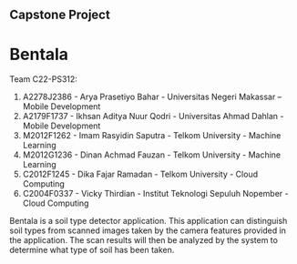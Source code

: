 ## Capstone Project

# Bentala

Team C22-PS312:
1. A2278J2386 - Arya Prasetiyo Bahar - Universitas Negeri Makassar – Mobile Development 
2. A2179F1737 - Ikhsan Aditya Nuur Qodri - Universitas Ahmad Dahlan - Mobile Development
3. M2012F1262 - Imam Rasyidin Saputra - Telkom University - Machine Learning 
4. M2012G1236 - Dinan Achmad Fauzan - Telkom University - Machine Learning 
5. C2012F1245 - Dika Fajar Ramadan - Telkom University - Cloud Computing 
6. C2004F0337 - Vicky Thirdian - Institut Teknologi Sepuluh Nopember - Cloud Computing 

Bentala is a soil type detector application. This application can distinguish soil types from scanned images taken by the camera features provided in the application. The scan results will then be analyzed by the system to determine what type of soil has been taken.



